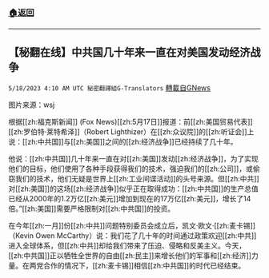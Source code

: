###  [:house:返回](README.md)
---


## 【秘翻在线】中共国几十年来一直在对美国发动经济战争
`5/18/2023 4:10 AM UTC 秘密翻譯組G-Translators` [轉載自GNews](https://gnews.org/articles/1309926)

         
图片来源：wsj

根据[[zh:福克斯新闻]] (Fox News)[[zh:5月17日]]报道：前[[zh:美国贸易代表]][[zh:罗伯特·莱特希泽]]（Robert Lighthizer）在[[zh:众议院]]的[[zh:听证会]]上说：[[zh:中共国]]与[[zh:美国]]之间的[[zh:经济战争]]已经持续了几十年。

他说：[[zh:中共国]]几十年来一直在对[[zh:美国]]发动[[zh:经济战争]]，为了实现他们的目标，他们使用了各种手段获得我们的技术，强迫我们的[[zh:公司]]，或偷窃我们的技术，他们无疑是世界上[[zh:工业间谍活动]]的头号来源。但[[zh:中共]]对[[zh:美国]]的这场[[zh:经济战争]]似乎正在取得成功：[[zh:中共国]]的生产总值已经从2000年的1.2万亿[[zh:美元]]增加到现在的17万亿[[zh:美元]]，增长了14倍。”[[zh:美国]]需要严格限制对[[zh:中共国]]的投资。

在今年[[zh:一月]]份[[zh:中共]]问题特别委员会成立后，凯文·欧文·[[zh:麦卡锡]]（Kevin Owen McCarthy）说：我们花了几十年的时间通过政策欢迎[[zh:中共]]进入全球体系，但[[zh:中共]]却给我们带来了压迫、侵略和反美主义。今天，[[zh:中共国]]正以牺牲全世界的自由[[zh:民主]]来增长他们的军事和[[zh:经济]]力量。在两党合作的情况下，[[zh:麦卡锡]]相信[[zh:中共国]]的时代已经结束。

